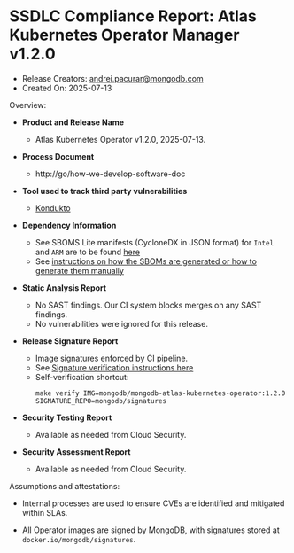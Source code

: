 SSDLC Compliance Report: Atlas Kubernetes Operator Manager v1.2.0
=================================================================

- Release Creators: andrei.pacurar@mongodb.com
- Created On:       2025-07-13

Overview:

- **Product and Release Name**

    - Atlas Kubernetes Operator v1.2.0, 2025-07-13.

- **Process Document**
  - http://go/how-we-develop-software-doc

- **Tool used to track third party vulnerabilities**
  - [Kondukto](https://arcticglow.kondukto.io/)

- **Dependency Information**
  - See SBOMS Lite manifests (CycloneDX in JSON format) for `Intel` and `ARM` are to be found [here](.)
  - See [instructions on how the SBOMs are generated or how to generate them manually](../../dev/image-sboms.md)

- **Static Analysis Report**
  - No SAST findings. Our CI system blocks merges on any SAST findings.
  - No vulnerabilities were ignored for this release.

- **Release Signature Report**
  - Image signatures enforced by CI pipeline.
  - See [Signature verification instructions here](../../dev/signed-images.md)
  - Self-verification shortcut:
    ```shell
    make verify IMG=mongodb/mongodb-atlas-kubernetes-operator:1.2.0 SIGNATURE_REPO=mongodb/signatures
    ```

- **Security Testing Report**
  - Available as needed from Cloud Security.

- **Security Assessment Report**
  - Available as needed from Cloud Security.

Assumptions and attestations:

- Internal processes are used to ensure CVEs are identified and mitigated within SLAs.

- All Operator images are signed by MongoDB, with signatures stored at `docker.io/mongodb/signatures`.
